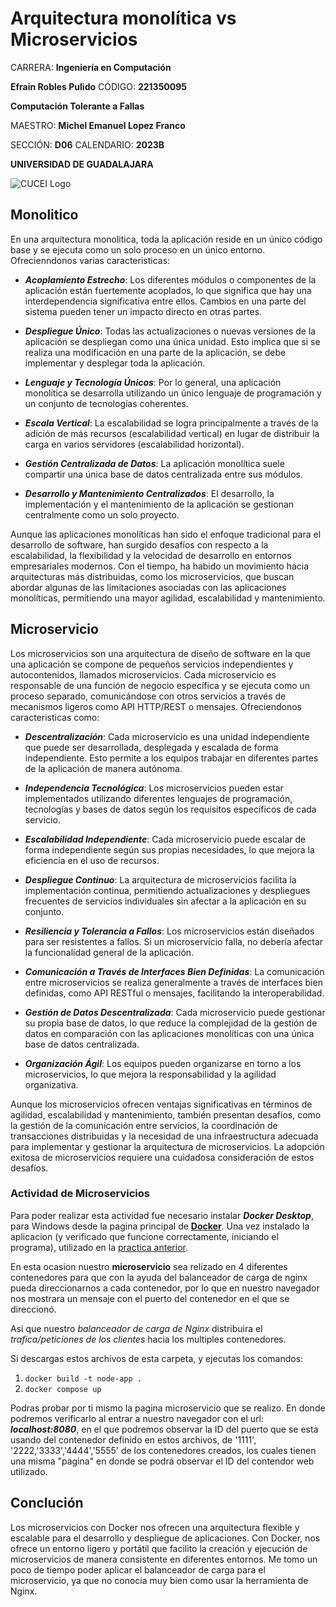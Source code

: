 # Arquitectura monolítica vs Microservicios

CARRERA: **Ingeniería en Computación**

**Efrain Robles Pulido** CÓDIGO: **221350095**

**Computación Tolerante a Fallas**

MAESTRO: **Michel Emanuel Lopez Franco**

SECCIÓN: **D06**    CALENDARIO: **2023B**

**UNIVERSIDAD DE GUADALAJARA**

![CUCEI Logo](https://static.wixstatic.com/media/689543_e867e5de31ce49e7a2c28f84eb1bacf8~mv2.png/v1/fill/w_560,h_150,al_c,q_85,usm_0.66_1.00_0.01,enc_auto/logoudggris.png)

## Monolitico
En una arquitectura monolitica, toda la aplicación reside en un único código base y se ejecuta como un solo proceso en un único entorno. Ofrecienndonos varias caracteristicas:

- ***Acoplamiento Estrecho***: Los diferentes módulos o componentes de la aplicación están fuertemente acoplados, lo que significa que hay una interdependencia significativa entre ellos. Cambios en una parte del sistema pueden tener un impacto directo en otras partes.

- ***Despliegue Único***: Todas las actualizaciones o nuevas versiones de la aplicación se despliegan como una única unidad. Esto implica que si se realiza una modificación en una parte de la aplicación, se debe implementar y desplegar toda la aplicación.

- ***Lenguaje y Tecnología Únicos***: Por lo general, una aplicación monolítica se desarrolla utilizando un único lenguaje de programación y un conjunto de tecnologías coherentes.

- ***Escala Vertical***: La escalabilidad se logra principalmente a través de la adición de más recursos (escalabilidad vertical) en lugar de distribuir la carga en varios servidores (escalabilidad horizontal).

- ***Gestión Centralizada de Datos***: La aplicación monolítica suele compartir una única base de datos centralizada entre sus módulos.

- ***Desarrollo y Mantenimiento Centralizados***: El desarrollo, la implementación y el mantenimiento de la aplicación se gestionan centralmente como un solo proyecto.

Aunque las aplicaciones monolíticas han sido el enfoque tradicional para el desarrollo de software, han surgido desafíos con respecto a la escalabilidad, la flexibilidad y la velocidad de desarrollo en entornos empresariales modernos. Con el tiempo, ha habido un movimiento hacia arquitecturas más distribuidas, como los microservicios, que buscan abordar algunas de las limitaciones asociadas con las aplicaciones monolíticas, permitiendo una mayor agilidad, escalabilidad y mantenimiento.

## Microservicio
Los microservicios son una arquitectura de diseño de software en la que una aplicación se compone de pequeños servicios independientes y autocontenidos, llamados microservicios. Cada microservicio es responsable de una función de negocio específica y se ejecuta como un proceso separado, comunicándose con otros servicios a través de mecanismos ligeros como API HTTP/REST o mensajes. Ofreciendonos caracteristicas como:

- ***Descentralización***: Cada microservicio es una unidad independiente que puede ser desarrollada, desplegada y escalada de forma independiente. Esto permite a los equipos trabajar en diferentes partes de la aplicación de manera autónoma.

- ***Independencia Tecnológica***: Los microservicios pueden estar implementados utilizando diferentes lenguajes de programación, tecnologías y bases de datos según los requisitos específicos de cada servicio.

- ***Escalabilidad Independiente***: Cada microservicio puede escalar de forma independiente según sus propias necesidades, lo que mejora la eficiencia en el uso de recursos.

- ***Despliegue Continuo***: La arquitectura de microservicios facilita la implementación continua, permitiendo actualizaciones y despliegues frecuentes de servicios individuales sin afectar a la aplicación en su conjunto.

- ***Resiliencia y Tolerancia a Fallos***: Los microservicios están diseñados para ser resistentes a fallos. Si un microservicio falla, no debería afectar la funcionalidad general de la aplicación.

- ***Comunicación a Través de Interfaces Bien Definidas***: La comunicación entre microservicios se realiza generalmente a través de interfaces bien definidas, como API RESTful o mensajes, facilitando la interoperabilidad.

- ***Gestión de Datos Descentralizada***: Cada microservicio puede gestionar su propia base de datos, lo que reduce la complejidad de la gestión de datos en comparación con las aplicaciones monolíticas con una única base de datos centralizada.

- ***Organización Ágil***: Los equipos pueden organizarse en torno a los microservicios, lo que mejora la responsabilidad y la agilidad organizativa.

Aunque los microservicios ofrecen ventajas significativas en términos de agilidad, escalabilidad y mantenimiento, también presentan desafíos, como la gestión de la comunicación entre servicios, la coordinación de transacciones distribuidas y la necesidad de una infraestructura adecuada para implementar y gestionar la arquitectura de microservicios. La adopción exitosa de microservicios requiere una cuidadosa consideración de estos desafíos.

### Actividad de Microservicios
Para poder realizar esta actividad fue necesario instalar ***Docker Desktop***, para Windows desde la pagina principal de [**Docker**](https://docs.docker.com/desktop/install/windows-install/).
Una vez instalado la aplicacion (y verificado que funcione correctamente, iniciando el programa), utilizado en la [practica anterior](https://github.com/EfrainRP/Computacion_tolerante_a_fallas/tree/main/Dockers).

En esta ocasion nuestro **microservicio** sea relizado en 4 diferentes contenedores para que con la ayuda del balanceador de carga de nginx pueda direccionarnos a cada contenedor, por lo que en nuestro navegador nos mostrara un mensaje con el puerto del contenedor en el que se direccionó. 

Asi que nuestro *balanceador de carga de Nginx* distribuira el *trafica/peticiones de los clientes* hacia los multiples contenedores.

Si descargas estos archivos de esta carpeta, y ejecutas los comandos:
1. `docker build -t node-app .` 
1. `docker compose up`

Podras probar por ti mismo la pagina microservicio que se realizo. En donde podremos verificarlo al entrar a nuestro navegador con el url: ***localhost:8080***, en el que podremos observar la ID del puerto que se esta usando del contenedor definido en estos archivos, de '1111', '2222,'3333','4444','5555' de los contenedores creados, los cuales tienen una misma "pagina" en donde se podrá observar el ID del contendor web utilizado. 

## Conclución
Los microservicios con Docker nos ofrecen una arquitectura flexible y escalable para el desarrollo y despliegue de aplicaciones. Con Docker, nos ofrece un entorno ligero y portátil que facilito la creación y ejecución de microservicios de manera consistente en diferentes entornos. Me tomo un poco de tiempo poder aplicar el balanceador de carga para el microservicio, ya que no conocia muy bien como usar la herramienta de Nginx.